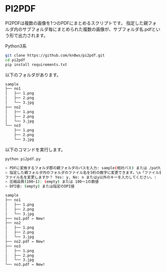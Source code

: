 # PI2PDF

PI2PDFは複数の画像を1つのPDFにまとめるスクリプトです。
指定した親フォルダ内のサブフォルダ毎にまとめられた複数の画像が、サブフォルダ名.pdfという形で出力されます。

Python3系

```bash
git clone https://github.com/kn0ws/pi2pdf.git
cd pi2pdf
pip install requirements.txt
```
以下のフォルダがあります。
```bash
sample
├── no1
│   ├── 1.png
│   ├── 2.png
│   └── 3.jpg
├── no2
│   ├── 1.png
│   ├── 2.png
│   └── 3.jpg
└── no3
    ├── 1.png
    ├── 2.png
    └── 3.jpg
```

以下のコマンドを実行します。

```bash
python pi2pdf.py

> PDFに変換するフォルダ郡の親フォルダのパスを入力: sample(相対パス) または /path/to/sample(絶対パス)
> 指定した親フォルダ内のフォルダのファイル名を5桁の数字に変更できます。\n「ファイル名_1.jpg」等を「00001.jpg」に変更することで、PDFを生成する際の並び順が正確になります。\n直接ファイル名を変更する為、ファイル名を変更しても問題の無いフォルダの場合に実行してください。
ファイル名を変更しますか？ Yes: y, No: n またはy以外のキーを入力してください。:
> 圧縮品質(100~1): (empty) または 100〜1の数値
> DPI値: (empty) または指定のDPI値
```

```bash
sample
├── no1
│   ├── 1.png
│   ├── 2.png
│   └── 3.jpg
├── no1.pdf ← New!
├── no2
│   ├── 1.png
│   ├── 2.png
│   └── 3.jpg
├── no2.pdf ← New!
├── no3
│   ├── 1.png
│   ├── 2.png
│   └── 3.jpg
└── no3.pdf ← New!
```
